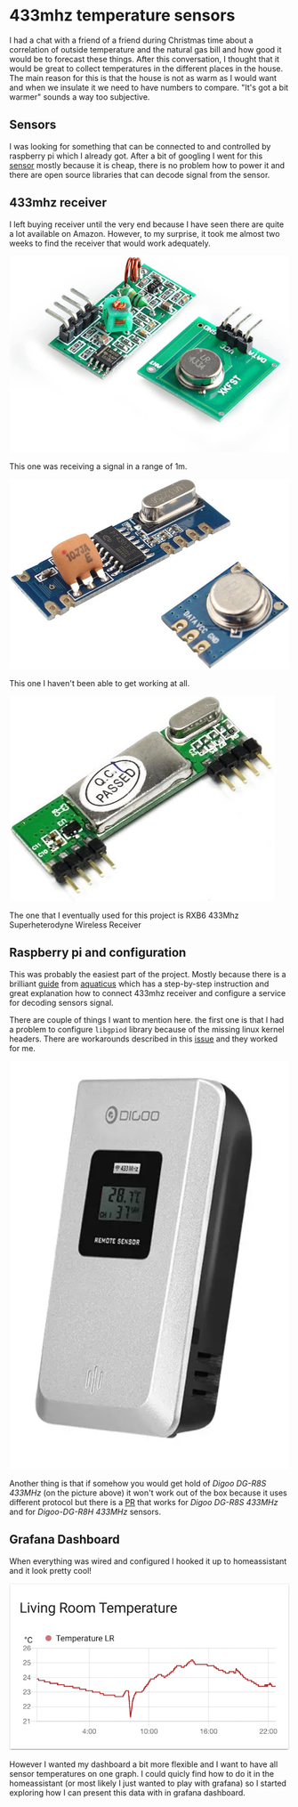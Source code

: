 # 433mhz temperature sensors

I had a chat with a friend of a friend during Christmas time about a correlation of outside temperature and the natural gas bill and how good it would be to forecast these things. After this conversation, I thought that it would be great to collect temperatures in the different places in the house. The main reason for this is that the house is not as warm as I would want and when we insulate it we need to have numbers to compare. "It's got a bit warmer" sounds a way too subjective. 

## Sensors

I was looking for something that can be connected to and controlled by raspberry pi which I already got. After a bit of googling I went for this [sensor](https://www.banggood.com/Digoo-DG-R8H-433MHz-Wireless-Digital-Hygrometer-Thermometer-Weather-Station-Sensor-for-TH11300-8380-p-1178108.html) mostly because it is cheap, there is no problem how to power it and there are open source libraries that can decode signal from the sensor.

## 433mhz receiver 

I left buying receiver until the very end because I have seen there are quite a lot available on Amazon. However, to my surprise, it took me almost two weeks to find the receiver that would work adequately. 

![image](images/433mhz_receiver_sr.jpg) 

This one was  receiving a signal in a range of 1m.


![image](images/433mhz_receiver_nw.jpg) 

This one I haven't been able to get working at all. 


![image](images/433mhz_receiver.jpg)

The one that I eventually used for this project is RXB6 433Mhz Superheterodyne Wireless Receiver

## Raspberry pi and configuration

This was probably the easiest part of the project. Mostly because there is a brilliant [guide](https://github.com/aquaticus/nexus433) from [aquaticus](https://github.com/aquaticus) which has a step-by-step instruction and great explanation how to connect 433mhz receiver and configure a service for decoding sensors signal. 

There are couple of things I want to mention here. the first one is that I had a problem to configure `libgpiod` library because of the missing linux kernel headers. There are workarounds described in this [issue](https://github.com/aquaticus/nexus433/issues/21) and they worked for me.

![image](images/Digoo_DG-R8S.png)

Another thing is that if somehow you would get hold of *Digoo DG-R8S 433MHz* (on the picture above) it won't work out of the box because it uses different protocol but there is a [PR](https://github.com/aquaticus/nexus433/pull/16) that works for  *Digoo DG-R8S 433MHz* and for *Digoo-DG-R8H 433MHz* sensors.

## Grafana Dashboard 

When everything was wired and configured I hooked it up to homeassistant and it look pretty cool! 

![Image](images/homeassistant.png)

However I wanted my dashboard a bit more flexible and I want to have all sensor temperatures on one graph. I could quicly find how to do it in the homeassistant (or most likely I just wanted to play with grafana) so I started exploring how I can present this data with in grafana dashboard.  